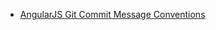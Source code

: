 - [AngularJS Git Commit Message Conventions](https://gist.github.com/stephenparish/9941e89d80e2bc58a153)  
